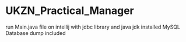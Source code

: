 # UKZN_Practical_Manager
run Main.java file on intellij with jdbc library and java jdk installed
MySQL Database dump included
